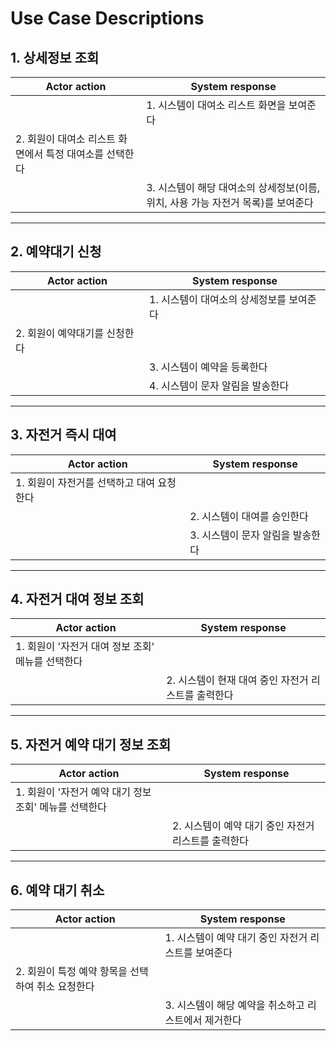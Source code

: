 # Use Case Descriptions

## 1. 상세정보 조회

| Actor action | System response |
| --- | --- |
| | 1. 시스템이 대여소 리스트 화면을 보여준다 |
| 2. 회원이 대여소 리스트 화면에서 특정 대여소를 선택한다 | |
| | 3. 시스템이 해당 대여소의 상세정보(이름, 위치, 사용 가능 자전거 목록)를 보여준다 |

---

## 2. 예약대기 신청

| Actor action | System response |
| --- | --- |
| | 1. 시스템이 대여소의 상세정보를 보여준다 |
| 2. 회원이 예약대기를 신청한다| |
| | 3. 시스템이 예약을 등록한다 |
| | 4. 시스템이 문자 알림을 발송한다 |

---

## 3. 자전거 즉시 대여

| Actor action | System response |
| --- | --- |
| 1. 회원이 자전거를 선택하고 대여 요청한다 | |
| | 2. 시스템이 대여를 승인한다 |
| | 3. 시스템이 문자 알림을 발송한다 |

---

## 4. 자전거 대여 정보 조회

| Actor action | System response |
| --- | --- |
| 1. 회원이 '자전거 대여 정보 조회' 메뉴를 선택한다 | |
| | 2. 시스템이 현재 대여 중인 자전거 리스트를 출력한다 |

---

## 5. 자전거 예약 대기 정보 조회

| Actor action | System response |
| --- | --- |
| 1. 회원이 '자전거 예약 대기 정보 조회' 메뉴를 선택한다 | |
| | 2. 시스템이 예약 대기 중인 자전거 리스트를 출력한다 |

---

## 6. 예약 대기 취소

| Actor action | System response |
| --- | --- |
| | 1. 시스템이 예약 대기 중인 자전거 리스트를 보여준다 |
| 2. 회원이 특정 예약 항목을 선택하여 취소 요청한다 | |
| | 3. 시스템이 해당 예약을 취소하고 리스트에서 제거한다 |